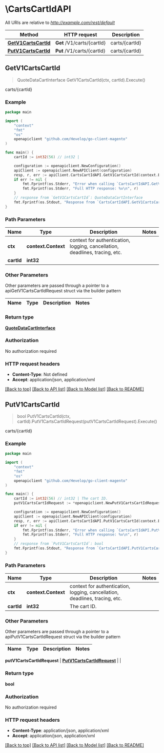 # \CartsCartIdAPI

All URIs are relative to *http://example.com/rest/default*

Method | HTTP request | Description
------------- | ------------- | -------------
[**GetV1CartsCartId**](CartsCartIdAPI.md#GetV1CartsCartId) | **Get** /V1/carts/{cartId} | carts/{cartId}
[**PutV1CartsCartId**](CartsCartIdAPI.md#PutV1CartsCartId) | **Put** /V1/carts/{cartId} | carts/{cartId}



## GetV1CartsCartId

> QuoteDataCartInterface GetV1CartsCartId(ctx, cartId).Execute()

carts/{cartId}



### Example

```go
package main

import (
	"context"
	"fmt"
	"os"
	openapiclient "github.com/Hevelop/go-client-magento"
)

func main() {
	cartId := int32(56) // int32 | 

	configuration := openapiclient.NewConfiguration()
	apiClient := openapiclient.NewAPIClient(configuration)
	resp, r, err := apiClient.CartsCartIdAPI.GetV1CartsCartId(context.Background(), cartId).Execute()
	if err != nil {
		fmt.Fprintf(os.Stderr, "Error when calling `CartsCartIdAPI.GetV1CartsCartId``: %v\n", err)
		fmt.Fprintf(os.Stderr, "Full HTTP response: %v\n", r)
	}
	// response from `GetV1CartsCartId`: QuoteDataCartInterface
	fmt.Fprintf(os.Stdout, "Response from `CartsCartIdAPI.GetV1CartsCartId`: %v\n", resp)
}
```

### Path Parameters


Name | Type | Description  | Notes
------------- | ------------- | ------------- | -------------
**ctx** | **context.Context** | context for authentication, logging, cancellation, deadlines, tracing, etc.
**cartId** | **int32** |  | 

### Other Parameters

Other parameters are passed through a pointer to a apiGetV1CartsCartIdRequest struct via the builder pattern


Name | Type | Description  | Notes
------------- | ------------- | ------------- | -------------


### Return type

[**QuoteDataCartInterface**](QuoteDataCartInterface.md)

### Authorization

No authorization required

### HTTP request headers

- **Content-Type**: Not defined
- **Accept**: application/json, application/xml

[[Back to top]](#) [[Back to API list]](../README.md#documentation-for-api-endpoints)
[[Back to Model list]](../README.md#documentation-for-models)
[[Back to README]](../README.md)


## PutV1CartsCartId

> bool PutV1CartsCartId(ctx, cartId).PutV1CartsCartIdRequest(putV1CartsCartIdRequest).Execute()

carts/{cartId}



### Example

```go
package main

import (
	"context"
	"fmt"
	"os"
	openapiclient "github.com/Hevelop/go-client-magento"
)

func main() {
	cartId := int32(56) // int32 | The cart ID.
	putV1CartsCartIdRequest := *openapiclient.NewPutV1CartsCartIdRequest(int32(123), int32(123)) // PutV1CartsCartIdRequest |  (optional)

	configuration := openapiclient.NewConfiguration()
	apiClient := openapiclient.NewAPIClient(configuration)
	resp, r, err := apiClient.CartsCartIdAPI.PutV1CartsCartId(context.Background(), cartId).PutV1CartsCartIdRequest(putV1CartsCartIdRequest).Execute()
	if err != nil {
		fmt.Fprintf(os.Stderr, "Error when calling `CartsCartIdAPI.PutV1CartsCartId``: %v\n", err)
		fmt.Fprintf(os.Stderr, "Full HTTP response: %v\n", r)
	}
	// response from `PutV1CartsCartId`: bool
	fmt.Fprintf(os.Stdout, "Response from `CartsCartIdAPI.PutV1CartsCartId`: %v\n", resp)
}
```

### Path Parameters


Name | Type | Description  | Notes
------------- | ------------- | ------------- | -------------
**ctx** | **context.Context** | context for authentication, logging, cancellation, deadlines, tracing, etc.
**cartId** | **int32** | The cart ID. | 

### Other Parameters

Other parameters are passed through a pointer to a apiPutV1CartsCartIdRequest struct via the builder pattern


Name | Type | Description  | Notes
------------- | ------------- | ------------- | -------------

 **putV1CartsCartIdRequest** | [**PutV1CartsCartIdRequest**](PutV1CartsCartIdRequest.md) |  | 

### Return type

**bool**

### Authorization

No authorization required

### HTTP request headers

- **Content-Type**: application/json, application/xml
- **Accept**: application/json, application/xml

[[Back to top]](#) [[Back to API list]](../README.md#documentation-for-api-endpoints)
[[Back to Model list]](../README.md#documentation-for-models)
[[Back to README]](../README.md)

